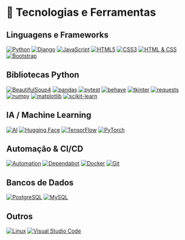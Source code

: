 # 🚀 Tecnologias e Ferramentas

## Linguagens e Frameworks

[![Python](https://img.shields.io/badge/Python-3670A0?style=for-the-badge&logo=python&logoColor=ffdd54)](https://www.python.org/)
[![Django](https://img.shields.io/badge/Django-092E20?style=for-the-badge&logo=django&logoColor=white)](https://www.djangoproject.com/)
[![JavaScript](https://img.shields.io/badge/JavaScript-F7DF1E?style=for-the-badge&logo=javascript&logoColor=black)](https://developer.mozilla.org/en-US/docs/Web/JavaScript)
[![HTML5](https://img.shields.io/badge/HTML5-E34F26?style=for-the-badge&logo=html5&logoColor=white)](https://developer.mozilla.org/en-US/docs/Web/Guide/HTML/HTML5)
[![CSS3](https://img.shields.io/badge/CSS3-1572B6?style=for-the-badge&logo=css3&logoColor=white)](https://developer.mozilla.org/en-US/docs/Web/CSS)
[![HTML & CSS](https://img.shields.io/badge/HTML%20%26%20CSS-E34F26?style=for-the-badge&logo=html5&logoColor=white&color=1572B6)](https://developer.mozilla.org/en-US/docs/Web)
[![Bootstrap](https://img.shields.io/badge/Bootstrap-7952B3?style=for-the-badge&logo=bootstrap&logoColor=white)](https://getbootstrap.com/)

## Bibliotecas Python

[![BeautifulSoup4](https://img.shields.io/badge/BeautifulSoup4-4B0082?style=for-the-badge&logo=python&logoColor=white)](https://www.crummy.com/software/BeautifulSoup/)
[![pandas](https://img.shields.io/badge/pandas-150458?style=for-the-badge&logo=pandas&logoColor=white)](https://pandas.pydata.org/)
[![pytest](https://img.shields.io/badge/pytest-0A9EDC?style=for-the-badge&logo=pytest&logoColor=white)](https://docs.pytest.org/)
[![behave](https://img.shields.io/badge/behave-7CFC00?style=for-the-badge&logo=python&logoColor=white)](https://behave.readthedocs.io/)
[![tkinter](https://img.shields.io/badge/tkinter-FF5733?style=for-the-badge&logo=python&logoColor=white)](https://docs.python.org/3/library/tkinter.html)
[![requests](https://img.shields.io/badge/Requests-00557F?style=for-the-badge&logo=python&logoColor=white)](https://requests.readthedocs.io/)
[![numpy](https://img.shields.io/badge/Numpy-013243?style=for-the-badge&logo=numpy&logoColor=white)](https://numpy.org/)
[![matplotlib](https://img.shields.io/badge/Matplotlib-11557C?style=for-the-badge&logo=python&logoColor=white)](https://matplotlib.org/)
[![scikit-learn](https://img.shields.io/badge/scikit--learn-F7931E?style=for-the-badge&logo=scikit-learn&logoColor=white)](https://scikit-learn.org/)

## IA / Machine Learning

[![AI](https://img.shields.io/badge/AI-8A2BE2?style=for-the-badge&logo=python&logoColor=white)](https://en.wikipedia.org/wiki/Artificial_intelligence)
[![Hugging Face](https://img.shields.io/badge/Hugging%20Face-FFCC00?style=for-the-badge&logo=huggingface&logoColor=black)](https://huggingface.co/)
[![TensorFlow](https://img.shields.io/badge/TensorFlow-FF6F00?style=for-the-badge&logo=tensorflow&logoColor=white)](https://www.tensorflow.org/)
[![PyTorch](https://img.shields.io/badge/PyTorch-EE4C2C?style=for-the-badge&logo=pytorch&logoColor=white)](https://pytorch.org/)

## Automação & CI/CD

[![Automation](https://img.shields.io/badge/Automation-28A745?style=for-the-badge&logo=githubactions&logoColor=white)](https://github.com/features/actions)
[![Dependabot](https://img.shields.io/badge/Dependabot-025E8C?style=for-the-badge&logo=dependabot&logoColor=white)](https://github.com/dependabot)
[![Docker](https://img.shields.io/badge/Docker-2496ED?style=for-the-badge&logo=docker&logoColor=white)](https://www.docker.com/)
[![Git](https://img.shields.io/badge/Git-F05032?style=for-the-badge&logo=git&logoColor=white)](https://git-scm.com/)

## Bancos de Dados

[![PostgreSQL](https://img.shields.io/badge/PostgreSQL-316192?style=for-the-badge&logo=postgresql&logoColor=white)](https://www.postgresql.org/)
[![MySQL](https://img.shields.io/badge/MySQL-4479A1?style=for-the-badge&logo=mysql&logoColor=white)](https://www.mysql.com/)

## Outros

[![Linux](https://img.shields.io/badge/Linux-FCC624?style=for-the-badge&logo=linux&logoColor=black)](https://www.linux.org/)
[![Visual Studio Code](https://img.shields.io/badge/VS%20Code-007ACC?style=for-the-badge&logo=visual-studio-code&logoColor=white)](https://code.visualstudio.com/)
